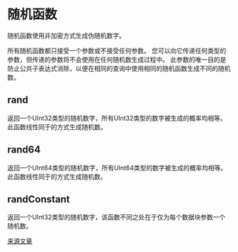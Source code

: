 # 随机函数

随机函数使用非加密方式生成伪随机数字。

所有随机函数都只接受一个参数或不接受任何参数。
您可以向它传递任何类型的参数，但传递的参数将不会使用在任何随机数生成过程中。
此参数的唯一目的是防止公共子表达式消除，以便在相同的查询中使用相同的随机函数生成不同的随机数。

## rand

返回一个UInt32类型的随机数字，所有UInt32类型的数字被生成的概率均相等。此函数线性同于的方式生成随机数。

## rand64

返回一个UInt64类型的随机数字，所有UInt64类型的数字被生成的概率均相等。此函数线性同于的方式生成随机数。

## randConstant

返回一个UInt32类型的随机数字，该函数不同之处在于仅为每个数据块参数一个随机数。

[来源文章](https://clickhouse.yandex/docs/en/query_language/functions/random_functions/) <!--hide-->
